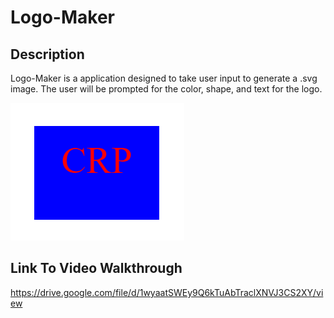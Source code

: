 # Logo-Maker

## Description
Logo-Maker is a application designed to take user input to generate a .svg image. The user will be prompted for the color, shape, and text for the logo.

![Logo Maker](./images/SVGLogo.png)

## Link To Video Walkthrough
https://drive.google.com/file/d/1wyaatSWEy9Q6kTuAbTraclXNVJ3CS2XY/view 
